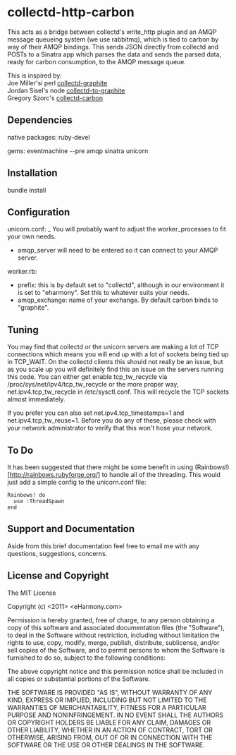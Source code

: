 # collectd-http-carbon

This acts as a bridge between collectd's write_http plugin
and an AMQP message queueing system (we use rabbitmq), which
is tied to carbon by way of their AMQP bindings. This sends
JSON directly from collectd and POSTs to a Sinatra app which
parses the data and sends the parsed data, ready for carbon
consumption, to the AMQP message queue.

This is inspired by:  
Joe Miller'si perl [collectd-graphite](https://raw.github.com/joemiller/collectd-graphite)  
Jordan Sisel's node [collectd-to-graphite](https://github.com/loggly/collectd-to-graphite)  
Gregory Szorc's [collectd-carbon](https://github.com/indygreg/collectd-carbon)  

## Dependencies

native packages:
  ruby-devel

gems:
  eventmachine --pre
  amqp
  sinatra
  unicorn

## Installation

bundle install

## Configuration

unicorn.conf:
_ You will probably want to adjust the worker_processes to fit your own needs.
- amqp_server will need to be entered so it can connect to your AMQP server.

worker.rb:
- prefix: this is by default set to "collectd", although in our environment it is set to "eharmony".
  Set this to whatever suits your needs.
- amqp_exchange: name of your exchange. By default carbon binds to "graphite".

## Tuning

You may find that collectd or the unicorn servers are making
a lot of TCP connections which means you will end up with
a  lot of sockets being tied up in TCP_WAIT. On the collectd
clients this should not really be an issue, but as you scale
up you will definitely find this an issue on the servers
running this code. You can either get enable tcp_tw_recycle
via /proc/sys/net/ipv4/tcp_tw_recycle or the more proper way,
net.ipv4.tcp_tw_recycle in /etc/sysctl.conf. This will recycle
the TCP sockets almost immediately.

If you prefer you can also set net.ipv4.tcp_timestamps=1 and
net.ipv4.tcp_tw_reuse=1. Before you do any of these, please
check with your network administrator to verify that this won't
hose your network.

## To Do

It has been suggested that there might be some benefit in using
(Rainbows!)[http://rainbows.rubyforge.org/] to handle all of the threading.
This would just add a simple config to the unicorn.conf file:
    
    Rainbows! do
      use :ThreadSpawn
    end

## Support and Documentation

Aside from this brief documentation feel free to email me with
any questions, suggestions, concerns.

## License and Copyright

The MIT License

Copyright (c) <2011> <eHarmony.com>

Permission is hereby granted, free of charge, to any person obtaining a copy
of this software and associated documentation files (the "Software"), to deal
in the Software without restriction, including without limitation the rights
to use, copy, modify, merge, publish, distribute, sublicense, and/or sell
copies of the Software, and to permit persons to whom the Software is
furnished to do so, subject to the following conditions:

The above copyright notice and this permission notice shall be included in
all copies or substantial portions of the Software.
 
THE SOFTWARE IS PROVIDED "AS IS", WITHOUT WARRANTY OF ANY KIND, EXPRESS OR
IMPLIED, INCLUDING BUT NOT LIMITED TO THE WARRANTIES OF MERCHANTABILITY,
FITNESS FOR A PARTICULAR PURPOSE AND NONINFRINGEMENT. IN NO EVENT SHALL THE
AUTHORS OR COPYRIGHT HOLDERS BE LIABLE FOR ANY CLAIM, DAMAGES OR OTHER
LIABILITY, WHETHER IN AN ACTION OF CONTRACT, TORT OR OTHERWISE, ARISING FROM,
OUT OF OR IN CONNECTION WITH THE SOFTWARE OR THE USE OR OTHER DEALINGS IN
THE SOFTWARE.

